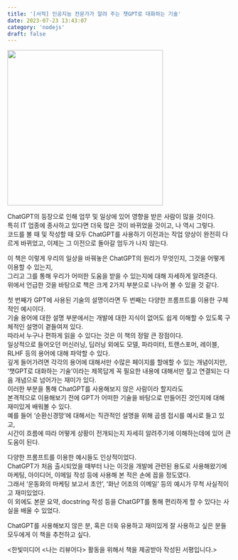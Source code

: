 ```yaml
---
title: '[서적] 인공지능 전문가가 알려 주는 챗GPT로 대화하는 기술'
date: 2023-07-23 13:43:07
category: 'nodejs'
draft: false
---
```


<img src="https://github.com/Sunmin0520/blog/assets/60782131/d506d27e-3c3e-402d-955d-b45d5b8963ff" width="350">

ChatGPT의 등장으로 인해 업무 및 일상에 있어 영향을 받은 사람이 많을 것이다.   
특히 IT 업종에 종사하고 있다면 더욱 많은 것이 바뀌었을 것이고, 나 역시 그렇다.  
코드를 볼 때 및 작성할 때 모두 ChatGPT를 사용하기 이전과는 작업 양상이 완전히 다르게 바뀌었고, 이제는 그 이전으로 돌아갈 엄두가 나지 않는다.

이 책은 이렇게 우리의 일상을 바꿔놓은 ChatGPT의 원리가 무엇인지, 그것을 어떻게 이용할 수 있는지,   
그리고 그를 통해 우리가 어떠한 도움을 받을 수 있는지에 대해 자세하게 알려준다.   
위에서 언급한 것을 바탕으로 책은 크게 2가지 부분으로 나누어 볼 수 있을 것 같다.  

첫 번째가 GPT에 사용된 기술의 설명이라면 두 번째는 다양한 프롬프트를 이용한 구체적인 예시이다.  
기술 용어에 대한 설명 부분에서는 개발에 대한 지식이 없어도 쉽게 이해할 수 있도록 구체적인 설명이 곁들여져 있다.   
따라서 누구나 편하게 읽을 수 있다는 것은 이 책의 정말 큰 장점이다.  
일상적으로 들어오던 머신러닝, 딥러닝 외에도 모델, 파라미터, 트랜스포머, 레이블, RLHF 등의 용어에 대해 파악할 수 있다.  
깊게 들어가려면 각각의 용어에 대해서만 수많은 페이지를 할애할 수 있는 개념이지만,  
‘챗GPT로 대화하는 기술’이라는 제목답게 꼭 필요한 내용에 대해서만 짚고 연결되는 다음 개념으로 넘어가는 재미가 있다.    
이러한 부분을 통해 ChatGPT를 사용해보지 않은 사람이라 할지라도  
본격적으로 이용해보기 전에 GPT가 어떠한 기술을 바탕으로 만들어진 것인지에 대해 재미있게 배워볼 수 있다.   
예를 들어 ‘순환신경망’에 대해서는 직관적인 설명을 위해 곱셈 접시를 예시로 들고 있고,   
시간이 흐름에 따라 어떻게 상황이 전개되는지 자세히 알려주기에 이해하는데에 있어 큰 도움이 된다.

다양한 프롬프트를 이용한  예시들도 인상적이었다.  
ChatGPT가 처음 출시되었을 때부터 나는 이것을 개발에 관련된 용도로 사용해왔기에  
마케팅, 아이디어, 이메일 작성 등에 사용해 본 적은 손에 꼽을 정도였다.   
그래서 ‘운동화의 마케팅 보고서 초안’, ‘화난 어조의 이메일’ 등의 예시가 무척 사실적이고 재미있었다.   
이 외에도 본문 요약, docstring 작성 등을 ChatGPT를 통해 편리하게 할 수 있다는 사실을 배울 수 있었다.   

ChatGPT를 사용해보지 않은 분, 혹은 더욱 유용하고 재미있게 잘 사용하고 싶은 분들 모두에게 이 책을 추천하고 싶다.

<한빛미디어 <나는 리뷰어다> 활동을 위해서 책을 제공받아 작성된 서평입니다.>